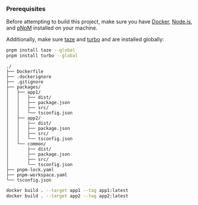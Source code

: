 ### Prerequisites

Before attempting to build this project, make sure you have [Docker](https://docs.docker.com/engine/install/), [Node.js](https://nodejs.org/en/download), and [pNpM](https://pnpm.io/) installed on your machine.

Additionally, make sure [taze](https://github.com/antfu/taze) and [turbo](https://turbo.build/repo/docs/getting-started/existing-monorepo) and are installed globally:

```sh
pnpm install taze --global
pnpm install turbo --global
```


```log
./
├── Dockerfile
├── .dockerignore
├── .gitignore
├── packages/
│   ├── app1/
│   │   ├── dist/
│   │   ├── package.json
│   │   ├── src/
│   │   └── tsconfig.json
│   ├── app2/
│   │   ├── dist/
│   │   ├── package.json
│   │   ├── src/
│   │   └── tsconfig.json
│   └── common/
│       ├── dist/
│       ├── package.json
│       ├── src/
│       └── tsconfig.json
├── pnpm-lock.yaml
├── pnpm-workspace.yaml
└── tsconfig.json
```

```sh
docker build . --target app1 --tag app1:latest
docker build . --target app2 --tag app2:latest
```
